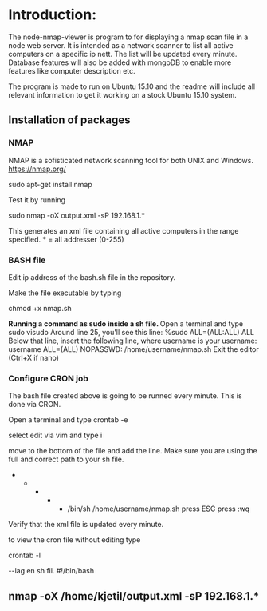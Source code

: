 <h1> Introduction: </h1>

The node-nmap-viewer is program to for displaying a nmap scan file in a node web server. It is intended as a network scanner to list all active computers on a specific ip nett. The list will be updated every minute. Database features will also be added with mongoDB to enable more features like computer description etc.

The program is made to run on Ubuntu 15.10 and the readme will include all relevant information to get it working on a stock Ubuntu 15.10 system.

<h2> Installation of packages </h2>

<h3> NMAP </h3>

NMAP is a sofisticated network scanning tool for both UNIX and Windows. https://nmap.org/

sudo apt-get install nmap

Test it by running 

sudo nmap -oX output.xml -sP 192.168.1.*

This generates an xml file containing all active computers in the range specified. * = all addresser (0-255)

<h3> BASH file </h3>

Edit ip address of the bash.sh file in the repository.

Make the file executable by typing

chmod +x nmap.sh

<b> Running a command as sudo inside a sh file. </b>
Open a terminal and type 
sudo visudo 
Around line 25, you'll see this line: %sudo   ALL=(ALL:ALL) ALL
Below that line, insert the following line, where username is your username:
username  ALL=(ALL) NOPASSWD: /home/username/nmap.sh
Exit the editor (Ctrl+X if nano)

<h3> Configure CRON job </h3>

The bash file created above is going to be runned every minute. This is done via CRON.

Open a terminal and type 
crontab -e

select edit via vim and type i

move to the bottom of the file and add the line. Make sure you are using the full and correct path to your sh file.

* * * * * /bin/sh /home/username/nmap.sh
press ESC 
press :wq

Verify that the xml file is updated every minute.

to view the cron file without editing type 

crontab -l


--lag en sh fil. 
#!/bin/bash         

nmap -oX /home/kjetil/output.xml -sP 192.168.1.*
---







